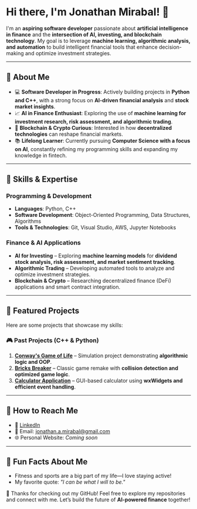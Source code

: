 # **Hi there, I'm Jonathan Mirabal! 👋**  

I'm an **aspiring software developer** passionate about **artificial intelligence in finance** and the **intersection of AI, investing, and blockchain technology**. My goal is to leverage **machine learning, algorithmic analysis, and automation** to build intelligent financial tools that enhance decision-making and optimize investment strategies.  

---

## 🚀 **About Me**  

- 💻 **Software Developer in Progress**: Actively building projects in **Python and C++**, with a strong focus on **AI-driven financial analysis** and **stock market insights**.  
- 📈 **AI in Finance Enthusiast**: Exploring the use of **machine learning for investment research, risk assessment, and algorithmic trading**.  
- 🔗 **Blockchain & Crypto Curious**: Interested in how **decentralized technologies** can reshape financial markets.  
- 📚 **Lifelong Learner**: Currently pursuing **Computer Science with a focus on AI**, constantly refining my programming skills and expanding my knowledge in fintech.  

---

## 🔧 **Skills & Expertise**  

### **Programming & Development**  
- **Languages**: Python, C++  
- **Software Development**: Object-Oriented Programming, Data Structures, Algorithms  
- **Tools & Technologies**: Git, Visual Studio, AWS, Jupyter Notebooks  

### **Finance & AI Applications**  
- **AI for Investing** – Exploring **machine learning models** for **dividend stock analysis, risk assessment, and market sentiment tracking**.  
- **Algorithmic Trading** – Developing automated tools to analyze and optimize investment strategies.  
- **Blockchain & Crypto** – Researching decentralized finance (DeFi) applications and smart contract integration.  

---

## 📂 **Featured Projects**  

Here are some projects that showcase my skills:

### 🎮 **Past Projects (C++ & Python)**  
1. **[Conway's Game of Life](https://github.com/FullSailGameStudies/conway-s-game-of-life-08-24-jonathanprogram2.git)** – Simulation project demonstrating **algorithmic logic and OOP**.  
2. **[Bricks Breaker](https://github.com/FullSailGameStudies/bricksbreaker-chris-jonathanprogram2.git)** – Classic game remake with **collision detection and optimized game logic**.  
3. **[Calculator Application](https://github.com/FullSailGameStudies/calculator-chris-jonathanprogram2.git)** – GUI-based calculator using **wxWidgets and efficient event handling**.  

---

## 📧 **How to Reach Me**  

- 💼 [LinkedIn](https://www.linkedin.com/in/jonathanmirabal)  
- 📧 Email: [jonathan.a.mirabal@gmail.com](mailto:jonathan.a.mirabal@gmail.com)  
- 🌐 Personal Website: *Coming soon*  

---

## 🌟 **Fun Facts About Me**  
- Fitness and sports are a big part of my life—I love staying active!  
- My favorite quote: *"I can be what I will to be."*  

🚀 Thanks for checking out my GitHub! Feel free to explore my repositories and connect with me. Let’s build the future of **AI-powered finance** together!  
